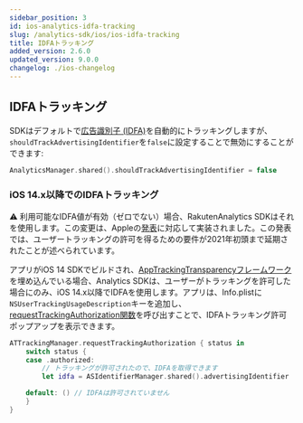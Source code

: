 ```yaml
---
sidebar_position: 3
id: ios-analytics-idfa-tracking
slug: /analytics-sdk/ios/ios-idfa-tracking
title: IDFAトラッキング
added_version: 2.6.0
updated_version: 9.0.0
changelog: ./ios-changelog
---
```


## IDFAトラッキング

SDKはデフォルトで[広告識別子 (IDFA)](https://developer.apple.com/reference/adsupport/asidentifiermanager)を自動的にトラッキングしますが、`shouldTrackAdvertisingIdentifier`を`false`に設定することで無効にすることができます:

```swift
AnalyticsManager.shared().shouldTrackAdvertisingIdentifier = false
```

### iOS 14.x以降でのIDFAトラッキング

⚠️ 利用可能なIDFA値が有効（ゼロでない）場合、RakutenAnalytics SDKはそれを使用します。この変更は、Appleの[発表](https://developer.apple.com/news/?id=hx9s63c5)に対応して実装されました。この発表では、ユーザートラッキングの許可を得るための要件が2021年初頭まで延期されたことが述べられています。

アプリがiOS 14 SDKでビルドされ、[AppTrackingTransparencyフレームワーク](https://developer.apple.com/documentation/apptrackingtransparency)を埋め込んでいる場合、Analytics SDKは、ユーザーがトラッキングを許可した場合にのみ、iOS 14.x以降でIDFAを使用します。アプリは、Info.plistに`NSUserTrackingUsageDescription`キーを追加し、[requestTrackingAuthorization関数](https://developer.apple.com/documentation/apptrackingtransparency/attrackingmanager/3547037-requesttrackingauthorization)を呼び出すことで、IDFAトラッキング許可ポップアップを表示できます。

```swift
ATTrackingManager.requestTrackingAuthorization { status in
    switch status {
    case .authorized:
        // トラッキングが許可されたので、IDFAを取得できます
        let idfa = ASIdentifierManager.shared().advertisingIdentifier

    default: () // IDFAは許可されていません
    }
}
```
